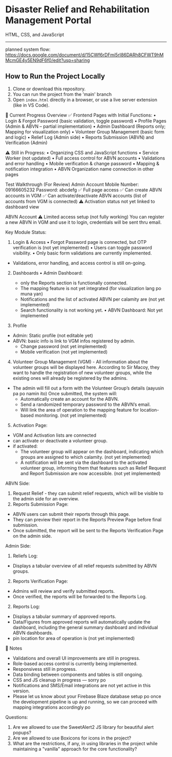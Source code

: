 # Disaster Relief and Rehabilitation Management Portal
HTML, CSS, and JavaScript 

-----

planned system flow: https://docs.google.com/document/d/15CWf6rDFmi5rI86DARh8CFWT9hMMcmGE4y5EN9dF6f0/edit?usp=sharing

## How to Run the Project Locally
1. Clone or download this repository.
2. You can run the project from the 'main' branch
3. Open `index.html` directly in a browser, or use a live server extension (like in VS Code).

📌 Current Progress Overview
✅ Frontend Pages with Initial Functions:
• Login & Forgot Password (basic validation, toggle password)
• Profile Pages (Admin & ABVN – partial implementation)
• Admin Dashboard (Reports only; Mapping for visualization only)
• Volunteer Group Management (basic form and logic)
• Relief Log (Admin side)
• Reports Submission (ABVN) and Verification (Admin)

⚠️ Still in Progress:
• Organizing CSS and JavaScript functions
• Service Worker (not updated)
• Full access control for ABVN accounts
• Validations and error handling
• Mobile verification & change password
• Mapping & notification integration
• ABVN Organization name connection in other pages

<!-- // ================================================== // -->
Test Walkthrough (For Review)
Admin Account
Mobile Number: 09166605232
Password: abcdefg
✅ Full page access
✅ Can create ABVN accounts in VGM
✅ Can activate/deactivate ABVN accounts (list of accounts from VGM is connected)
⚠️ Activation status not yet linked to dashboard view

ABVN Account
⚠️ Limited access setup (not fully working)
You can register a new ABVN in VGM and use it to login, credentials will be sent thru email.

<!-- // ================================================== // -->
Key Module Status:
1. Login & Access
• Forgot Password page is connected, but OTP verification is (not yet implemented)
• Users can toggle password visibility.
• Only basic form validations are currently implemented.
+ Validations, error handling, and access control is still on-going.

2. Dashboards
• Admin Dashboard: 
    - only the Reports section is functionally connected.
    - The mapping feature is not yet integrated (for visualization lang po muna yan)
    - Notifications and the list of activated ABVN per calamity are (not yet implemented) 
    - Search functionality is not working yet.
• ABVN Dashboard: Not yet implemented

3. Profile
 - Admin: Static profile (not editable yet)
 - ABVN: basic info is link to VGM infos registered by admin.
    - Change password (not yet implemented)
    - Mobile verification (not yet implemented)

4. Volunteer Group Management (VGM) - All information about the volunteer groups will be displayed here. According to Sir Macoy, they want to handle the registration of new volunteer groups, while the existing ones will already be registered by the admins.
- The admin will fill out a form with the Volunteer Group’s details (aayusin pa po namin ito)
Once submitted, the system will:
    - Automatically create an account for the ABVN.
    - Send a randomized temporary password to the ABVN’s email.
    - Will link the area of operation to the mapping feature for location-based monitoring. (not yet implemented)

5. Activation Page:
- VGM and Activation lists are connected
- can activate or deactivate a volunteer group.
- if activated:
    - The volunteer group will appear on the dashboard, indicating which groups are assigned to which calamity. (not yet implemented)
    - A notification will be sent via the dashboard to the activated volunteer group, informing them that features such as Relief Request and Report Submission are now accessible. (not yet implemented)


ABVN Side: 
1. Request Relief - they can submit relief requests, which will be visible to the admin side for an overview.
2. Reports Submission Page:
- ABVN users can submit their reports through this page. 
- They can preview their report in the Reports Preview Page before final submission.
- Once submitted, the report will be sent to the Reports Verification Page on the admin side.

Admin Side:
1. Reliefs Log:
- Displays a tabular overview of all relief requests submitted by ABVN groups.
2. Reports Verification Page:
- Admins will review and verify submitted reports.
- Once verified, the reports will be forwarded to the Reports Log.
2. Reports Log: 
- Displays a tabular summary of approved reports.
- Data/Figures from approved reports will automatically update the dashboard, including the general summary dashboard and individual ABVN dashboards.
- pin location for area of operation is (not yet implemented)

<!-- // ================================================== // -->
📝 Notes
- Validations and overall UI improvements are still in progress.
- Role-based access control is currently being implemented.
- Responsivess still in progress.
- Data binding between components and tables is still ongoing.
- CSS and JS cleanup in progress — sorry po
- Notifications and SMS/Email integrations are not yet active in this version.
- Please let us know about your Firebase Blaze database setup po once the development pipeline is up and running, so we can proceed with mapping integrations accordingly po

Questions:
1. Are we allowed to use the SweetAlert2 JS library for beautiful alert popups?
2. Are we allowed to use Boxicons for icons in the project?
3. What are the restrictions, if any, in using libraries in the project while maintaining a "vanilla" approach for the core functionality?